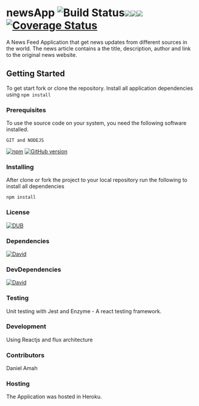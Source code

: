 # newsApp  ![Build Status](https://travis-ci.org/DanielAmah/newsApp.svg?branch=master)<a href="https://codeclimate.com/github/DanielAmah/newsApp"><img src="https://codeclimate.com/github/DanielAmah/newsApp/badges/gpa.svg" /></a><a href="https://codeclimate.com/github/DanielAmah/newsApp/coverage"><img src="https://codeclimate.com/github/DanielAmah/newsApp/badges/coverage.svg" /></a><a href="https://codeclimate.com/github/DanielAmah/newsApp"><img src="https://codeclimate.com/github/DanielAmah/newsApp/badges/issue_count.svg" /></a>[![Coverage Status](https://coveralls.io/repos/github/DanielAmah/newsApp/badge.svg)](https://coveralls.io/github/DanielAmah/newsApp)

A News Feed Application that get news updates from different sources in the world. The news article contains a the title, description, author and link to the original news website. 


## Getting Started

To get start fork or clone the repository. Install all application dependencies using ``npm install``

### Prerequisites

To use the source code on your system, you need the following software installed.

```
GIT and NODEJS 
```
[![npm](https://img.shields.io/npm/v/npm.svg)]()
[![GitHub version](https://badge.fury.io/gh/boennemann%2Fbadges.svg)]()

### Installing

After clone or fork the project to your local repository run the following to install all dependencies

```
npm install
```
### License

[![DUB](https://img.shields.io/dub/l/vibe-d.svg)]()

### Dependencies

[![David](https://img.shields.io/david/expressjs/express.svg)]()

### DevDependencies

[![David](https://img.shields.io/david/dev/expressjs/express.svg)]()



### Testing

Unit testing with  Jest and Enzyme - A react testing framework.

### Development

Using Reactjs and flux architecture

### Contributors

Daniel Amah

### Hosting

The Application was hosted in Heroku.


